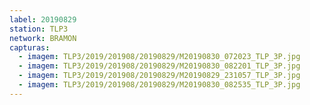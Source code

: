 ```yaml
---
label: 20190829
station: TLP3
network: BRAMON
capturas:
  - imagem: TLP3/2019/201908/20190829/M20190830_072023_TLP_3P.jpg
  - imagem: TLP3/2019/201908/20190829/M20190830_082201_TLP_3P.jpg
  - imagem: TLP3/2019/201908/20190829/M20190829_231057_TLP_3P.jpg
  - imagem: TLP3/2019/201908/20190829/M20190830_082535_TLP_3P.jpg
---
```

